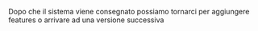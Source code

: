 Dopo che il sistema viene consegnato possiamo tornarci per aggiungere features o arrivare ad una versione successiva